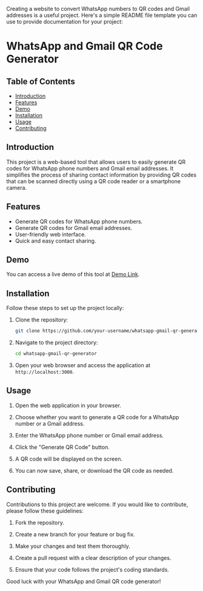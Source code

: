 Creating a website to convert WhatsApp numbers to QR codes and Gmail addresses is a useful project. Here's a simple README file template you can use to provide documentation for your project:

# WhatsApp and Gmail QR Code Generator

## Table of Contents

- [Introduction](#introduction)
- [Features](#features)
- [Demo](#demo)
- [Installation](#installation)
- [Usage](#usage)
- [Contributing](#contributing)

## Introduction

This project is a web-based tool that allows users to easily generate QR codes for WhatsApp phone numbers and Gmail email addresses. It simplifies the process of sharing contact information by providing QR codes that can be scanned directly using a QR code reader or a smartphone camera.

## Features

- Generate QR codes for WhatsApp phone numbers.
- Generate QR codes for Gmail email addresses.
- User-friendly web interface.
- Quick and easy contact sharing.

## Demo

You can access a live demo of this tool at [Demo Link](https://qrmonk.netlify.app/).

## Installation

Follow these steps to set up the project locally:

1. Clone the repository:

   ```bash
   git clone https://github.com/your-username/whatsapp-gmail-qr-generator.git
   ```

2. Navigate to the project directory:

   ```bash
   cd whatsapp-gmail-qr-generator
   ```

5. Open your web browser and access the application at `http://localhost:3000`.

## Usage

1. Open the web application in your browser.

2. Choose whether you want to generate a QR code for a WhatsApp number or a Gmail address.

3. Enter the WhatsApp phone number or Gmail email address.

4. Click the "Generate QR Code" button.

5. A QR code will be displayed on the screen.

6. You can now save, share, or download the QR code as needed.

## Contributing

Contributions to this project are welcome. If you would like to contribute, please follow these guidelines:

1. Fork the repository.

2. Create a new branch for your feature or bug fix.

3. Make your changes and test them thoroughly.

4. Create a pull request with a clear description of your changes.

5. Ensure that your code follows the project's coding standards.

Good luck with your WhatsApp and Gmail QR code generator!

